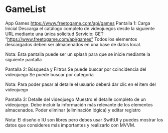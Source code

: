 # GameList
App Games https://www.freetogame.com/api/games
Pantalla 1: Carga Inicial
Descarga el catálogo completo de videojuegos desde la siguiente URL mediante una única solicitud 
Servicio: GET “https://www.freetogame.com/api/games”
Todos los elementos descargados deben ser almacenados en una base de datos local.

Nota: Esta pantalla puede ser un splash para que se inicie mediante la siguiente pantalla

Pantalla 2: Búsqueda y Filtros 
Se puede buscar por coincidencia del videojuego
Se puede buscar por categoría

Nota: Para poder pasar al detalle el usuario deberá dar clic en el item del videojuego

Pantalla 3: Detalle del videojuego
Muestro el detalle completo de un videojuego. Debe incluir la información más relevante de los elementos almacenados.
Poder eliminar (eliminación lógica) y editar registro

Nota: El diseño o IU son libres pero debes usar SwiftUI y puedes mostrar los datos que consideres más importantes y realizarlo con MVVM.

